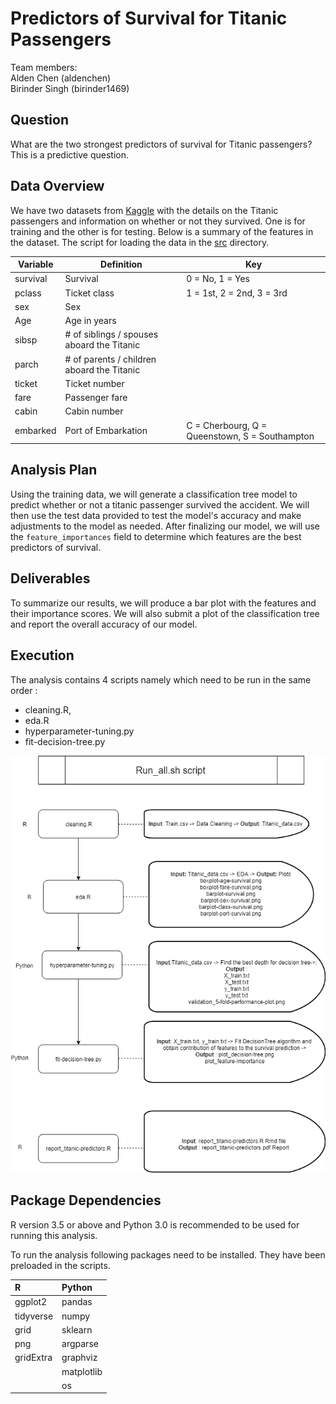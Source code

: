 # Predictors of Survival for Titanic Passengers

Team members:  
Alden Chen (aldenchen)  
Birinder Singh (birinder1469)    

##  Question
What are the two strongest predictors of survival for Titanic passengers? This is a predictive question.

## Data Overview
We have two datasets from [Kaggle](https://www.kaggle.com/c/titanic) with the details on the Titanic passengers and information on whether or not they survived. One is for training and the other is for testing. Below is a summary of the features in the dataset. The script for loading the data in the [src](https://github.com/UBC-MDS/DSCI-522_Titanic-Survival-Prediction/blob/master/src/load-training-data.py) directory.

| Variable	|Definition	| Key|
|----|----|----|
|survival|	Survival|	0 = No, 1 = Yes|
|pclass	|Ticket class	|1 = 1st, 2 = 2nd, 3 = 3rd|
|sex	|Sex	| |
|Age|	Age in years	| |
|sibsp	|# of siblings / spouses aboard the Titanic	| |
|parch	|# of parents / children aboard the Titanic	| |
|ticket	|Ticket number	| |
|fare	|Passenger fare	| |
|cabin	|Cabin number	| |
|embarked	|Port of Embarkation|	C = Cherbourg, Q = Queenstown, S = Southampton|


## Analysis Plan  
Using the training data, we will generate a classification tree model to predict whether or not a titanic passenger survived the accident. We will then use the test data provided to test the model's accuracy and make adjustments to the model as needed. After finalizing our model, we will use the `feature_importances` field to determine which features are the best predictors of survival.

## Deliverables  

To summarize our results, we will produce a bar plot with the features and their importance scores. We will also submit a plot of the classification tree and report the overall accuracy of our model.

## Execution

The analysis contains 4 scripts namely which need to be run in the same order :
- cleaning.R,
- eda.R
- hyperparameter-tuning.py
- fit-decision-tree.py

![Execution workflow](doc/Execution_workflow.png)






## Package Dependencies
R version 3.5 or above and Python 3.0 is recommended to be used for running this analysis.

To run the analysis following packages need to be installed.
They have been preloaded in the scripts.

| R     | Python    |
| :------------- | :------------- |
| ggplot2       | pandas      |
| tidyverse       | numpy       |
| grid       | sklearn     |
| png       | argparse       |
| gridExtra       | graphviz       |
|       | matplotlib       |
|        | os       |
